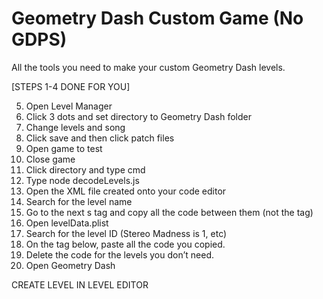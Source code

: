 # Geometry Dash Custom Game (No GDPS)
All the tools you need to make your custom Geometry Dash levels.

[STEPS 1-4 DONE FOR YOU]

5. Open Level Manager
6. Click 3 dots and set directory to Geometry Dash folder
7. Change levels and song
8. Click save and then click patch files
9. Open game to test
10. Close game
11. Click directory and type cmd
12. Type node decodeLevels.js
13. Open the XML file created onto your code editor
14. Search for the level name
15. Go to the next s tag and copy all the code between them (not the tag)
16. Open levelData.plist
17. Search for the level ID (Stereo Madness is 1, etc)
18. On the tag below, paste all the code you copied.
19. Delete the code for the levels you don’t need.
20. Open Geometry Dash



CREATE LEVEL IN LEVEL EDITOR
